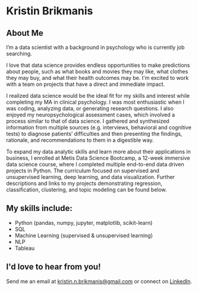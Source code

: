 # Kristin Brikmanis

## About Me

I’m a data scientist with a background in psychology who is currently job searching. 

I love that data science provides endless opportunities to make predictions about people, such as what books and movies they may like, what clothes they may buy, and what their health outcomes may be. I'm excited to work with a team on projects that have a direct and immediate impact.

I realized data science would be the ideal fit for my skills and interest while completing my MA in clinical psychology. I was most enthusiastic when I was coding, analyzing data, or generating research questions. I also enjoyed my neuropsychological assessment cases, which involved a process similar to that of data science. I gathered and synthesized information from multiple sources (e.g. interviews, behavioral and cognitive tests) to diagnose patients’ difficulties and then presenting the findings, rationale, and recommendations to them in a digestible way.

To expand my data analytic skills and learn more about their applications in business, I enrolled at Metis Data Science Bootcamp, a 12-week immersive data science course, where I completed multiple end-to-end data driven projects in Python. The curriculum focused on supervised and unsupervised learning, deep learning, and data visualization. Further descriptions and links to my projects demonstrating regression, classification, clustering, and topic modeling can be found below.

## My skills include:
- Python (pandas, numpy, jupyter, matplotlib, scikit-learn)
- SQL
- Machine Learning (supervised & unsupervised learning)
- NLP
- Tableau 

## I'd love to hear from you!
Send me an email at kristin.n.brikmanis@gmail.com or connect on [LinkedIn](https://www.linkedin.com/in/kbrikmanis/).

